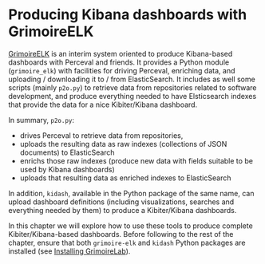 # Producing Kibana dashboards with GrimoireELK

[GrimoireELK](http://github.com/grimoirelab/GrimoireELK) is an interim system oriented to produce Kibana-based dashboards with Perceval and friends. It provides a Python module (`grimoire_elk`) with facilities for driving Perceval, enriching data, and uploading / downloading it to / from ElasticSearch. It includes as well some scripts (mainly `p2o.py`) to retrieve data from repositories related to software development, and produce everything needed to have Elsticsearch indexes that provide the data for a nice Kibiter/Kibana dashboard.

In summary, `p2o.py`:

* drives Perceval to retrieve data from repositories,
* uploads the resulting data as raw indexes (collections of JSON documents) to ElasticSearch
* enrichs those raw indexes (produce new data with fields suitable to be used by Kibana dashboards)
* uploads that resulting data as enriched indexes to ElasticSearch

In addition, `kidash`, available in the Python package of the same name, can upload dashboard definitions (including visualizations, searches and everything needed by them) to produce a Kibiter/Kibana dashboards.

In this chapter we will explore how to use these tools to produce complete Kibiter/Kibana-based dashboards. Before following to the rest of the chapter, ensure that both `grimoire-elk` and `kidash` Python packages are installed (see [Installing GrimoireLab](https://chaoss.github.io/grimoirelab-tutorial/before-you-start/installing-grimoirelab.html)).




